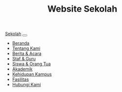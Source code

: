 <!DOCTYPE html>
<html lang="en">
<head>
  <meta charset="UTF-8">
  <meta name="viewport" content="width=device-width, initial-scale=1.0">
  <title>Website Sekolah</title>
  <link rel="stylesheet" href="https://cdn.jsdelivr.net/npm/bootstrap@5.1.3/dist/css/bootstrap.min.css">
</head>
<body>
  <header class="container-fluid bg-dark text-white">
    <div class="container">
      <h1>Website Sekolah</h1>
    </div>
  </header>

  <nav class="navbar navbar-expand-lg navbar-light bg-light">
    <div class="container">
      <a class="navbar-brand" href="#">Sekolah</a>
      <button class="navbar-toggler" type="button" data-bs-toggle="collapse" data-bs-target="#navbarNav" aria-controls="navbarNav" aria-expanded="false" aria-label="Toggle navigation">
        <span class="navbar-toggler-icon"></span>
      </button>
      <div class="collapse navbar-collapse" id="navbarNav">
        <ul class="navbar-nav">
          <li class="nav-item">
            <a class="nav-link active" aria-current="page" href="#">Beranda</a>
          </li>
          <li class="nav-item">
            <a class="nav-link" href="#">Tentang Kami</a>
          </li>
          <li class="nav-item">
            <a class="nav-link" href="#">Berita & Acara</a>
          </li>
          <li class="nav-item">
            <a class="nav-link" href="#">Staf & Guru</a>
          </li>
          <li class="nav-item">
            <a class="nav-link" href="#">Siswa & Orang Tua</a>
          </li>
          <li class="nav-item">
            <a class="nav-link" href="#">Akademik</a>
          </li>
          <li class="nav-item">
            <a class="nav-link" href="#">Kehidupan Kampus</a>
          </li>
          <li class="nav-item">
            <a class="nav-link" href="#">Fasilitas</a>
          </li>
          <li class="nav-item">
            <a class="nav-link" href="#">Hubungi Kami</
